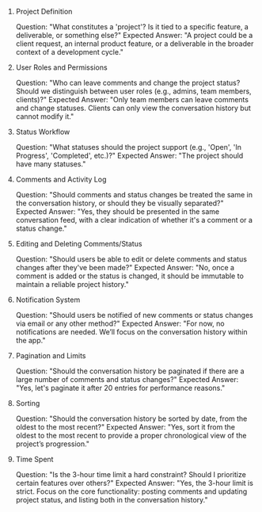 1. Project Definition

    Question: "What constitutes a 'project'? Is it tied to a specific feature, a deliverable, or something else?"
    Expected Answer: "A project could be a client request, an internal product feature, or a deliverable in the broader context of a development cycle."

2. User Roles and Permissions

    Question: "Who can leave comments and change the project status? Should we distinguish between user roles (e.g., admins, team members, clients)?"
    Expected Answer: "Only team members can leave comments and change statuses. Clients can only view the conversation history but cannot modify it."

3. Status Workflow

    Question: "What statuses should the project support (e.g., 'Open', 'In Progress', 'Completed', etc.)?"
    Expected Answer: "The project should have many statuses."

4. Comments and Activity Log

    Question: "Should comments and status changes be treated the same in the conversation history, or should they be visually separated?"
    Expected Answer: "Yes, they should be presented in the same conversation feed, with a clear indication of whether it's a comment or a status change."

5. Editing and Deleting Comments/Status

    Question: "Should users be able to edit or delete comments and status changes after they've been made?"
    Expected Answer: "No, once a comment is added or the status is changed, it should be immutable to maintain a reliable project history."

6. Notification System

    Question: "Should users be notified of new comments or status changes via email or any other method?"
    Expected Answer: "For now, no notifications are needed. We’ll focus on the conversation history within the app."

7. Pagination and Limits

    Question: "Should the conversation history be paginated if there are a large number of comments and status changes?"
    Expected Answer: "Yes, let's paginate it after 20 entries for performance reasons."

8. Sorting

    Question: "Should the conversation history be sorted by date, from the oldest to the most recent?"
    Expected Answer: "Yes, sort it from the oldest to the most recent to provide a proper chronological view of the project’s progression."

9. Time Spent

    Question: "Is the 3-hour time limit a hard constraint? Should I prioritize certain features over others?"
    Expected Answer: "Yes, the 3-hour limit is strict. Focus on the core functionality: posting comments and updating project status, and listing both in the conversation history."